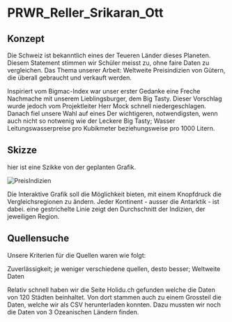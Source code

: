 # PRWR_Reller_Srikaran_Ott


## Konzept
Die Schweiz ist bekanntlich eines der Teueren Länder dieses Planeten. Diesem Statement stimmen wir Schüler meisst zu, ohne faire Daten zu vergleichen. 
Das Thema unserer Arbeit: Weltweite Preisindizien von Gütern, die überall gebraucht und verkauft werden. 

Inspiriert vom Bigmac-Index war unser erster Gedanke eine Freche Nachmache mit unserem Lieblingsburger, dem Big Tasty. Dieser Vorschlag wurde jedoch vom Projektleiter Herr Mock schnell niedergeschlagen. Danach fiel unsere Wahl auf eines Der wichtigeren, notwendigsten, wenn auch nicht so notwenig wie der Leckere Big Tasty; Wasser  Leitungswasserpreise pro Kubikmeter beziehungsweise pro 1000 Litern.


## Skizze
hier ist eine Szikke von der geplanten Grafik.



![PreisIndizien](https://github.com/user-attachments/assets/47c412a1-8495-4c86-b56e-67e80772679f)

Die Interaktive Grafik soll die Möglichkeit bieten, mit einem Knopfdruck die Vergleichsregionen zu ändern. Jeder Kontinent - ausser die Antarktik - ist dabei. eine gestrichelte Linie zeigt den Durchschnitt der Indizien, der jeweiligen Region.

## Quellensuche

Unsere Kriterien für die Quellen waren wie folgt:

  Zuverlässigkeit; je weniger verschiedene quellen, desto besser; Weltweite Daten

Relativ schnell haben wir die Seite Holidu.ch gefunden welche die Daten von 120 Städten beinhaltet. Von dort stammen auch zu einem Grossteil die Daten, welche wir als CSV herunterladen konnten. Dazu mussten wir noch die Daten von 3 Ozeanischen Ländern finden.

